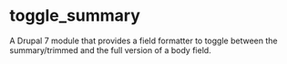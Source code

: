 toggle_summary
==============

A Drupal 7 module that provides a field formatter to toggle between the summary/trimmed and the full version of a body field.
